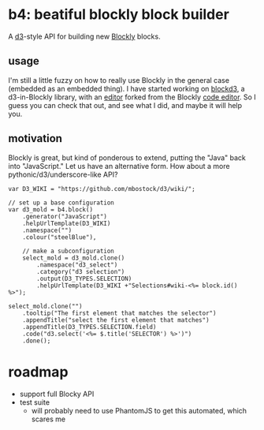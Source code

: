 # b4: beatiful blockly block builder
A [d3](http://d3js.org/)-style API for building new [Blockly](http://code.google.com/p/blockly/) 
blocks.

## usage
I'm still a little fuzzy on how to really use Blockly in the general case 
(embedded as an embedded thing). I have started working on 
[blockd3](http://github.com/bollwyvl/blockd3), a d3-in-Blockly 
library, with an [editor](http://bollwyvl.github.com/blockd3/demo) forked from the Blockly [code editor](http://blockly-demo.appspot.com/blockly/demos/code/index.html).
So I guess you can check that out, and see what I did, and maybe it will help 
you.

## motivation
Blockly is great, but kind of ponderous to extend, putting the "Java" back 
into "JavaScript." Let us have an alternative form. How about a more  
pythonic/d3/underscore-like API?

~~~~~~~~~~{.js}
var D3_WIKI = "https://github.com/mbostock/d3/wiki/";

// set up a base configuration
var d3_mold = b4.block()
    .generator("JavaScript")
    .helpUrlTemplate(D3_WIKI)
    .namespace("")
    .colour("steelBlue"),
            
    // make a subconfiguration
    select_mold = d3_mold.clone()
        .namespace("d3_select")
        .category("d3 selection")
        .output(D3_TYPES.SELECTION)
        .helpUrlTemplate(D3_WIKI +"Selections#wiki-<%= block.id() %>");
            
select_mold.clone("")
    .tooltip("The first element that matches the selector")
    .appendTitle("select the first element that matches")
    .appendTitle(D3_TYPES.SELECTION.field)
    .code("d3.select('<%= $.title('SELECTOR') %>')")
    .done();
~~~~~~~~~~

# roadmap
- support full Blocky API
- test suite
  - will probably need to use PhantomJS to get this automated, which scares me